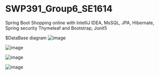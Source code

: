 # SWP391_Group6_SE1614
Spring Boot Shopping online with IntelliJ IDEA, MsSQL, JPA, Hibernate, Spring security Thymeleaf and Bootstrap, Junit5

$DataBase diagram
![image](https://user-images.githubusercontent.com/105474786/182158087-30bfefdf-1936-449c-9769-5715da80126f.png)


![image](https://user-images.githubusercontent.com/105474786/182158343-fdec65c2-368d-4893-9c04-f2d8958ead34.png)


![image](https://user-images.githubusercontent.com/105474786/182158389-e125494d-bcce-4d9b-8963-ad5712de8621.png)


![image](https://user-images.githubusercontent.com/105474786/182158440-edea6ffc-e65f-4d83-891d-7c6bb1cf9746.png)




